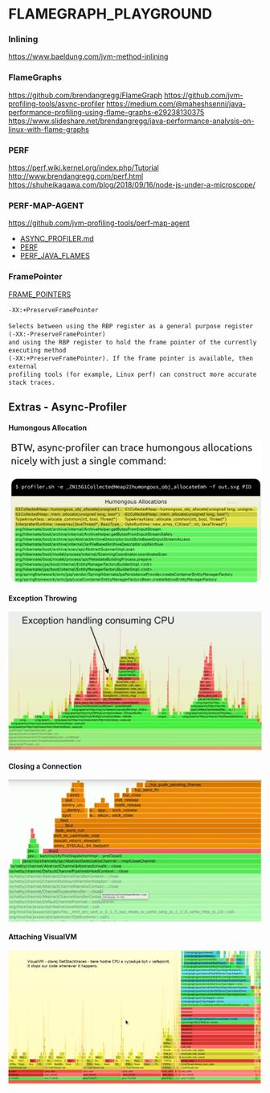 # FLAMEGRAPH_PLAYGROUND

### Inlining

https://www.baeldung.com/jvm-method-inlining

### FlameGraphs
https://github.com/brendangregg/FlameGraph
https://github.com/jvm-profiling-tools/async-profiler
https://medium.com/@maheshsenni/java-performance-profiling-using-flame-graphs-e29238130375
https://www.slideshare.net/brendangregg/java-performance-analysis-on-linux-with-flame-graphs

### PERF
https://perf.wiki.kernel.org/index.php/Tutorial
http://www.brendangregg.com/perf.html
https://shuheikagawa.com/blog/2018/09/16/node-js-under-a-microscope/

### PERF-MAP-AGENT
https://github.com/jvm-profiling-tools/perf-map-agent

- [ASYNC_PROFILER.md](ASYNC_PROFILER.md)
- [PERF](PERF.md)
- [PERF_JAVA_FLAMES](PERF_JAVA_FLAMES.md)

### FramePointer

[FRAME_POINTERS](FRAMEPOINTERS.md)

```
-XX:+PreserveFramePointer 

Selects between using the RBP register as a general purpose register (-XX:-PreserveFramePointer) 
and using the RBP register to hold the frame pointer of the currently executing method 
(-XX:+PreserveFramePointer). If the frame pointer is available, then external 
profiling tools (for example, Linux perf) can construct more accurate stack traces.
```

## Extras - Async-Profiler 

#### Humongous Allocation

![HUMONGOUS_ALLOCATION](img/extras/humongous_allocation.png)

#### Exception Throwing

![EXCEPTION_HANDLING](img/extras/exception_handling.png)

#### Closing a Connection

![CLOSING_CONNECTION](img/extras/closing_connection.png)

#### Attaching VisualVM

![ATTACHING_VISUALVM](img/extras/attaching_visualvm.png)